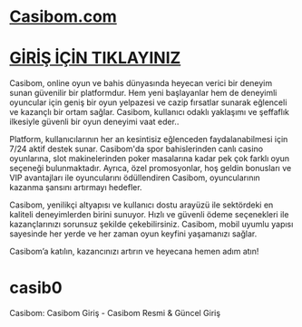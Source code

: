 #  <a href="https://www918casibom.com">Casibom.com</a>

#  <a href="https://www918casibom.com">GİRİŞ İÇİN TIKLAYINIZ</a>

Casibom, online oyun ve bahis dünyasında heyecan verici bir deneyim sunan güvenilir bir platformdur. Hem yeni başlayanlar hem de deneyimli oyuncular için geniş bir oyun yelpazesi ve cazip fırsatlar sunarak eğlenceli ve kazançlı bir ortam sağlar. Casibom, kullanıcı odaklı yaklaşımı ve şeffaflık ilkesiyle güvenli bir oyun deneyimi vaat eder..

Platform, kullanıcılarının her an kesintisiz eğlenceden faydalanabilmesi için 7/24 aktif destek sunar. Casibom'da spor bahislerinden canlı casino oyunlarına, slot makinelerinden poker masalarına kadar pek çok farklı oyun seçeneği bulunmaktadır. Ayrıca, özel promosyonlar, hoş geldin bonusları ve VIP avantajları ile oyuncularını ödüllendiren Casibom, oyuncularının kazanma şansını artırmayı hedefler.

Casibom, yenilikçi altyapısı ve kullanıcı dostu arayüzü ile sektördeki en kaliteli deneyimlerden birini sunuyor. Hızlı ve güvenli ödeme seçenekleri ile kazançlarınızı sorunsuz şekilde çekebilirsiniz. Casibom, mobil uyumlu yapısı sayesinde her yerde ve her zaman oyun keyfini yaşamanızı sağlar.

Casibom’a katılın, kazancınızı artırın ve heyecana hemen adım atın!

# casib0
Casibom: Casibom Giriş - Casibom Resmi &amp; Güncel Giriş
